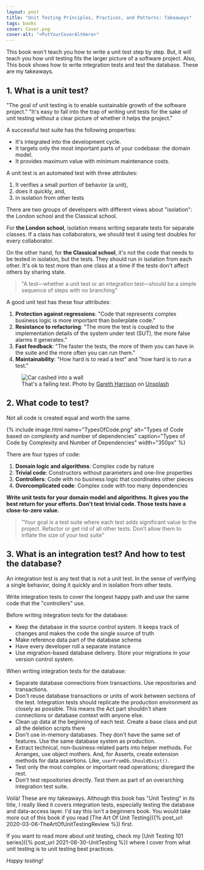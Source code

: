 ```yaml
---
layout: post
title: "Unit Testing Principles, Practices, and Patterns: Takeaways"
tags: books
cover: Cover.png
cover-alt: "<PutYourCoverAltHere>" 
---
```


This book won't teach you how to write a unit test step by step. But, it will teach you how unit testing fits the larger picture of a software project. Also, This book shows how to write integration tests and test the database. These are my takeaways.

## 1. What is a unit test?

"The goal of unit testing is to enable sustainable growth of the software project." "It's easy to fall into the trap of writing unit tests for the sake of unit testing without a clear picture of whether it helps the project."

A successful test suite has the following properties:

* It's integrated into the development cycle.
* It targets only the most important parts of your codebase: the domain model.
* It provides maximum value with minimum maintenance costs.

A unit test is an automated test with three attributes:

1. It verifies a small portion of behavior (a unit),
2. does it quickly, and,
3. in isolation from other tests

There are two groups of developers with different views about "isolation": the London school and the Classical school.

For **the London school**, isolation means writing separate tests for separate classes. If a class has collaborators, we should test it using test doubles for every collaborator.

On the other hand, for **the Classical school**, it's not the code that needs to be tested in isolation, but the tests. They should run in isolation from each other. It's ok to test more than one class at a time if the tests don't affect others by sharing state.

> "A test—whether a unit test or an integration test—should be a simple sequence of steps with no branching"

A good unit test has these four attributes:

1. **Protection against regressions**: "Code that represents complex business logic is more important than boilerplate code."
2. **Resistance to refactoring**: "The more the test is coupled to the implementation details of the system under test (SUT), the more false alarms it generates."
3. **Fast feedback**: "The faster the tests, the more of them you can have in the suite and the more often you can run them."
4. **Maintainability**: "How hard is to read a test" and "how hard is to run a test."

<figure>
<img src="https://images.unsplash.com/photo-1537090357686-51aaa968f2ab?crop=entropy&cs=tinysrgb&fit=crop&fm=jpg&h=400&ixid=MnwxfDB8MXxyYW5kb218MHx8fHx8fHx8MTY2NDIzNzg1Ng&ixlib=rb-1.2.1&q=80&utm_campaign=api-credit&utm_medium=referral&utm_source=unsplash_source&w=600" alt="Car cashed into a wall" />

<figcaption>That's a failing test. Photo by <a href="https://unsplash.com/@gareth_harrison?utm_source=unsplash&utm_medium=referral&utm_content=creditCopyText">Gareth Harrison</a> on <a href="https://unsplash.com/?utm_source=unsplash&utm_medium=referral&utm_content=creditCopyText">Unsplash</a></figcaption>
</figure>

## 2. What code to test?

Not all code is created equal and worth the same.

{% include image.html name="TypesOfCode.png" alt="Types of Code based on complexity and number of dependencies" caption="Types of Code by Complexity and Number of Dependencies" width="350px" %}

There are four types of code:

1. **Domain logic and algorithms**: Complex code by nature
2. **Trivial code**: Constructors without parameters and one-line properties
3. **Controllers**: Code with no business logic that coordinates other pieces
4. **Overcomplicated code**: Complex code with too many dependencies

**Write unit tests for your domain model and algorithms. It gives you the best return for your efforts. Don't test trivial code. Those tests have a close-to-zero value.**

> "Your goal is a test suite where each test adds significant value to the project. Refactor or get rid of all other tests. Don’t allow them to inflate the size of your test suite"

## 3. What is an integration test? And how to test the database?

An integration test is any test that is not a unit test. In the sense of verifying a single behavior, doing it quickly and in isolation from other tests.

Write integration tests to cover the longest happy path and use the same code that the "controllers" use.

Before writing integration tests for the database:

* Keep the database in the source control system. It keeps track of changes and makes the code the single source of truth
* Make reference data part of the database schema
* Have every developer roll a separate instance
* Use migration-based database delivery. Store your migrations in your version control system.

When writing integration tests for the database:

* Separate database connections from transactions. Use repositories and transactions.
* Don't reuse database transactions or units of work between sections of the test. Integration tests should replicate the production environment as closely as possible. This means the Act part shouldn't share connections or database context with anyone else.
* Clean up data at the beginning of each test. Create a base class and put all the deletion scripts there
* Don't use in-memory databases. They don't have the same set of features. Use the same database system as production.
* Extract technical, non-business-related parts into helper methods. For Arranges, use object mothers. And, for Asserts, create extension methods for data assertions. Like, `userFromDb.ShouldExist()`.
* Test only the most complex or important read operations; disregard the rest.
* Don't test repositories directly. Test them as part of an overarching integration test suite.

Voilà! These are my takeaways. Although this book has "Unit Testing" in its title, I really liked it covers integration tests, especially testing the database and data-access layer. I'd say this isn't a beginners book. You would take more out of this book if you read [The Art Of Unit Testing]({% post_url 2020-03-06-TheArtOfUnitTestingReview %}) first.

If you want to read more about unit testing, check my [Unit Testing 101 series]({% post_url 2021-08-30-UnitTesting %}) where I cover from what unit testing is to unit testing best practices.

_Happy testing!_